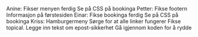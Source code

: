 Anine: 
    Fikser menyen ferdig
    Se på CSS på bookinga
Petter:
    Fikse footern
    Informasjon på førstesiden
Einar:
    Fikse bookinga ferdig
    Se på CSS på bookinga
Kriss: 
    Hamburgermeny
    Sørge for at alle linker fungerer
    Fikse topical. Legge inn tekst om epost-sikkerhet
    Gå igjennom koden for å rydde